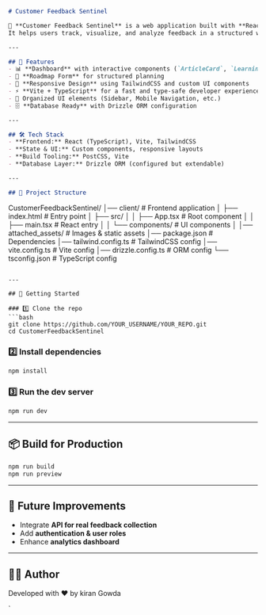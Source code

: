 

```markdown
# Customer Feedback Sentinel

🚀 **Customer Feedback Sentinel** is a web application built with **React (TypeScript)**, **Vite**, and **TailwindCSS**.  
It helps users track, visualize, and analyze feedback in a structured way — turning scattered inputs into actionable insights.  

---

## 📌 Features
- 📊 **Dashboard** with interactive components (`ArticleCard`, `LearningCard`, `ProgressCard`)
- 📝 **Roadmap Form** for structured planning
- 📱 **Responsive Design** using TailwindCSS and custom UI components
- ⚡ **Vite + TypeScript** for a fast and type-safe developer experience
- 🎨 Organized UI elements (Sidebar, Mobile Navigation, etc.)
- 🗄️ **Database Ready** with Drizzle ORM configuration

---

## 🛠️ Tech Stack
- **Frontend:** React (TypeScript), Vite, TailwindCSS
- **State & UI:** Custom components, responsive layouts
- **Build Tooling:** PostCSS, Vite
- **Database Layer:** Drizzle ORM (configured but extendable)

---

## 📂 Project Structure
```

CustomerFeedbackSentinel/
│── client/                # Frontend application
│   ├── index.html         # Entry point
│   ├── src/
│   │   ├── App.tsx        # Root component
│   │   ├── main.tsx       # React entry
│   │   └── components/    # UI components
│
│── attached\_assets/       # Images & static assets
│── package.json           # Dependencies
│── tailwind.config.ts     # TailwindCSS config
│── vite.config.ts         # Vite config
│── drizzle.config.ts      # ORM config
└── tsconfig.json          # TypeScript config

````

---

## 🚀 Getting Started

### 1️⃣ Clone the repo
```bash
git clone https://github.com/YOUR_USERNAME/YOUR_REPO.git
cd CustomerFeedbackSentinel
````

### 2️⃣ Install dependencies

```bash
npm install
```

### 3️⃣ Run the dev server

```bash
npm run dev
```



---

## 📦 Build for Production

```bash
npm run build
npm run preview
```

---

## 📌 Future Improvements

* Integrate **API for real feedback collection**
* Add **authentication & user roles**
* Enhance **analytics dashboard**

---



## 👨‍💻 Author

Developed with ❤️ by kiran Gowda

`
